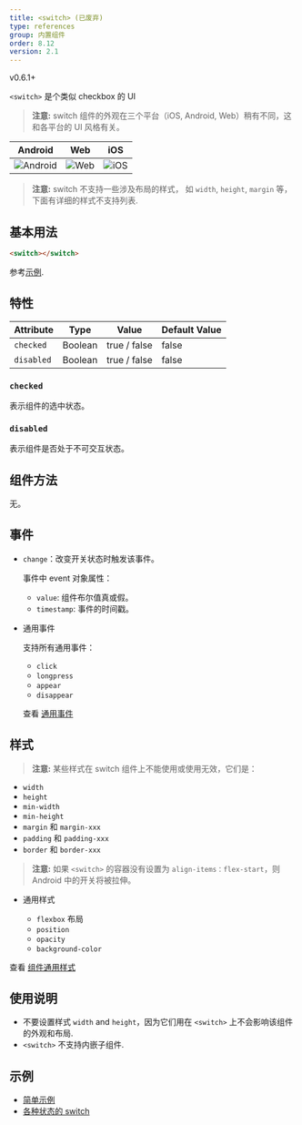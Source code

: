 ```yaml
---
title: <switch> (已废弃)
type: references
group: 内置组件
order: 8.12
version: 2.1
---
```


<span class="weex-version">v0.6.1+</span>


`<switch>` 是个类似 checkbox 的 UI 

> **注意:** switch 组件的外观在三个平台（iOS, Android, Web）稍有不同，这和各平台的 UI 风格有关。

| Android | Web | iOS |
| -------- | --- | --- |
| ![Android](https://img.alicdn.com/tfs/TB1xIEqnfDH8KJjy1XcXXcpdXXa-314-242.png) | ![Web](https://img.alicdn.com/tfs/TB1ugX2k5qAXuNjy1XdXXaYcVXa-308-276.png) | ![iOS](https://img.alicdn.com/tfs/TB1t3X2k5qAXuNjy1XdXXaYcVXa-318-270.png) |

> **注意:** switch 不支持一些涉及布局的样式， 如 `width`, `height`, `margin` 等，下面有详细的样式不支持列表.

## 基本用法

```html
<switch></switch>
```

参考[示例](http://dotwe.org/vue/00f4b68b3a86360df1f38728fd0b4a1f).

## 特性

| Attribute     | Type   | Value                      | Default Value |
| ------------- | ------ | -------------------------- | ------------- |
| `checked`     | Boolean |   true / false            | false         |
| `disabled`    | Boolean |   true / false            | false         |


### `checked`

表示组件的选中状态。

### `disabled`

表示组件是否处于不可交互状态。


## 组件方法

无。

## 事件

- `change`：改变开关状态时触发该事件。

  事件中 event 对象属性：

  - `value`: 组件布尔值真或假。
  - `timestamp`: 事件的时间戳。

- 通用事件

  支持所有通用事件：

  - `click`
  - `longpress`
  - `appear`
  - `disappear`

  查看 [通用事件](../common-event.html)

## 样式

> **注意:** 某些样式在 switch 组件上不能使用或使用无效，它们是：

- `width`
- `height`
- `min-width`
- `min-height`
- `margin` 和 `margin-xxx`  
- `padding` 和 `padding-xxx`
- `border` 和 `border-xxx`

> **注意:** 如果 `<switch>` 的容器没有设置为 `align-items：flex-start`，则 Android 中的开关将被拉伸。

- 通用样式

  - `flexbox` 布局
  - `position`
  - `opacity`
  - `background-color`

查看 [组件通用样式](../common-style.html)


## 使用说明

- 不要设置样式 `width` and `height`，因为它们用在 `<switch>` 上不会影响该组件的外观和布局.
- `<switch>` 不支持内嵌子组件.

## 示例

- [简单示例](http://dotwe.org/vue/00f4b68b3a86360df1f38728fd0b4a1f)
- [各种状态的 switch](http://dotwe.org/vue/9068f28ba80e871d89dabb9fccff5cc6)
